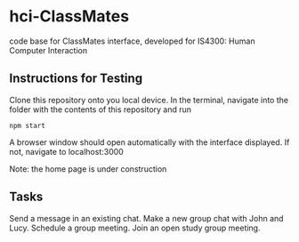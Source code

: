 # hci-ClassMates
code base for ClassMates interface, developed for IS4300: Human Computer Interaction

## Instructions for Testing
Clone this repository onto you local device.
In the terminal, navigate into the folder with the contents of this repository and run 

`npm start`

A browser window should open automatically with the interface displayed. If not, navigate to localhost:3000

Note: the home page is under construction

## Tasks
Send a message in an existing chat.
Make a new group chat with John and Lucy.
Schedule a group meeting.
Join an open study group meeting.
